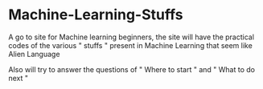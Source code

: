 # Machine-Learning-Stuffs

A go to site for Machine learning beginners, the site will have the practical codes of the various " stuffs " present in Machine Learning
that seem like Alien Language

Also will try to answer the questions of " Where to start " and " What to do next "
